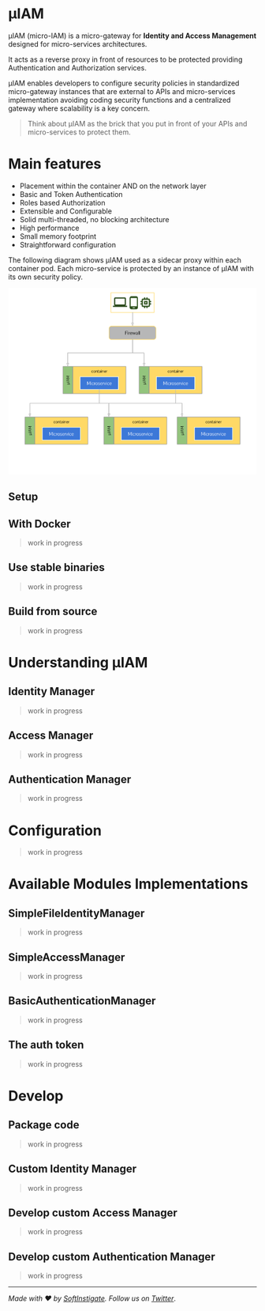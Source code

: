 # &#181;IAM

&#181;IAM (micro-IAM) is a micro-gateway for **Identity and Access Management** designed for micro-services architectures.

It acts as a reverse proxy in front of resources to be protected providing Authentication and Authorization services.

 &#181;IAM enables developers to configure security policies in standardized micro-gateway instances that are external to APIs and micro-services implementation avoiding coding security functions and a centralized gateway where scalability is a key concern.

> Think about &#181;IAM as the brick that you put in front of your APIs and micro-services to protect them. 

# Main features

- Placement within the container AND on the network layer
- Basic and Token Authentication
- Roles based Authorization
- Extensible and Configurable
- Solid multi-threaded, no blocking architecture
- High performance
- Small memory footprint
- Straightforward configuration

The following diagram shows &#181;IAM used as a sidecar proxy within each container pod. Each micro-service is protected by an instance of &#181;IAM with its own security policy.

![Alt text](readme-assets/uiam-explained.png?raw=true "uIAM explained")

## Setup

## With Docker

> work in progress

## Use stable binaries

> work in progress

## Build from source

> work in progress

# Understanding &#181;IAM

## Identity Manager

> work in progress

## Access Manager

> work in progress

## Authentication Manager

> work in progress

# Configuration

> work in progress

# Available Modules Implementations

## SimpleFileIdentityManager

> work in progress

## SimpleAccessManager

> work in progress

## BasicAuthenticationManager

> work in progress

## The auth token

> work in progress

# Develop 

## Package code

> work in progress

## Custom Identity Manager

> work in progress

## Develop custom Access Manager

> work in progress

## Develop custom Authentication Manager

> work in progress

<hr>

_Made with :heart: by [SoftInstigate](http://www.softinstigate.com/). Follow us on [Twitter](https://twitter.com/softinstigate)_.

